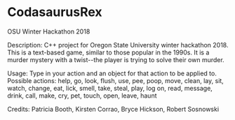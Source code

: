 # CodasaurusRex
OSU Winter Hackathon 2018

Description:
  C++ project for Oregon State University winter hackathon 2018. 
  This is a text-based game, similar to those popular in the 1990s. It is a 
  murder mystery with a twist--the player is trying to solve their own murder.
  
Usage:
  Type in your action and an object for that action to be applied to.
  Possible actions: help, go, look, flush, use, pee, poop, move, clean, lay, sit, watch, change, eat, lick, smell, take, steal, play, log on, read, message, drink, call, make, cry, pet, touch, open, leave, haunt
  

Credits:
  Patricia Booth, Kirsten Corrao, Bryce Hickson, Robert Sosnowski

